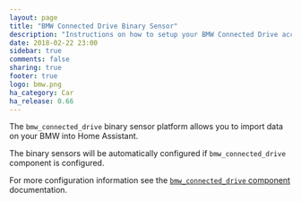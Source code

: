 ```yaml
---
layout: page
title: "BMW Connected Drive Binary Sensor"
description: "Instructions on how to setup your BMW Connected Drive account with Home Assistant."
date: 2018-02-22 23:00
sidebar: true
comments: false
sharing: true
footer: true
logo: bmw.png
ha_category: Car
ha_release: 0.66
---
```



The `bmw_connected_drive` binary sensor platform allows you to import data on your BMW into Home Assistant.

The binary sensors will be automatically configured if `bmw_connected_drive` component is configured.

For more configuration information see the [`bmw_connected_drive` component](/components/bmw_connected_drive/) documentation.
